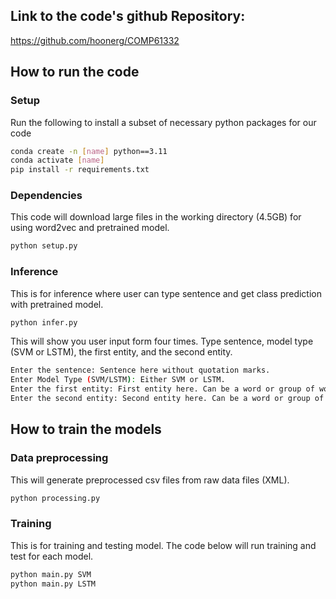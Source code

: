 ## Link to the code's github Repository:
https://github.com/hoonerg/COMP61332

## How to run the code

### Setup
Run the following to install a subset of necessary python packages for our code
```sh
conda create -n [name] python==3.11
conda activate [name]
pip install -r requirements.txt
```

### Dependencies
This code will download large files in the working directory (4.5GB) for using word2vec and pretrained model.
```sh
python setup.py
```

### Inference
This is for inference where user can type sentence and get class prediction with pretrained model.
```sh
python infer.py
```
This will show you user input form four times.
Type sentence, model type (SVM or LSTM), the first entity, and the second entity.
```sh
Enter the sentence: Sentence here without quotation marks.
Enter Model Type (SVM/LSTM): Either SVM or LSTM.
Enter the first entity: First entity here. Can be a word or group of words
Enter the second entity: Second entity here. Can be a word or group of words
```

## How to train the models

### Data preprocessing
This will generate preprocessed csv files from raw data files (XML).
```sh
python processing.py
```

### Training
This is for training and testing model.
The code below will run training and test for each model.
```sh
python main.py SVM
python main.py LSTM
```
